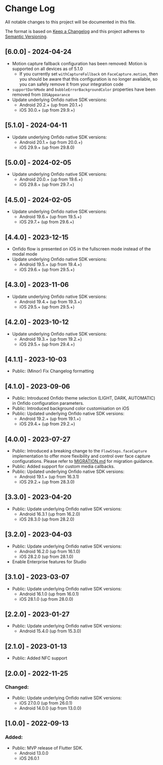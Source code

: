 # Change Log
All notable changes to this project will be documented in this file.

The format is based on [Keep a Changelog](http://keepachangelog.com/en/1.0.0/)
and this project adheres to [Semantic Versioning](http://semver.org/spec/v2.0.0.html).

## [6.0.0] - 2024-04-24

- Motion capture fallback configuration has been removed: Motion is supported on all devices as of 5.1.0
  - If you currently set `withCaptureFallback` on `FaceCapture.motion`, then you should be aware that this configuration is no longer available, so you can safely remove it from your integration code
- `supportDarkMode` and `bubbleErrorBackgroundColor` properties have been removed from `IOSAppearance`
- Update underlying Onfido native SDK versions:
  - Android 20.2.+ (up from 20.1.+)
  - iOS 30.0.+ (up from 29.9.+)

## [5.1.0] - 2024-04-11

- Update underlying Onfido native SDK versions:
  - Android 20.1.+ (up from 20.0.+)
  - iOS 29.9.+ (up from 29.8.0)

## [5.0.0] - 2024-02-05

- Update underlying Onfido native SDK versions:
  - Android 20.0.+ (up from 19.6.+)
  - iOS 29.8.+ (up from 29.7.+)

## [4.5.0] - 2024-02-05

- Update underlying Onfido native SDK versions:
  - Android 19.6.+ (up from 19.5.+)
  - iOS 29.7.+ (up from 29.6.+)

## [4.4.0] - 2023-12-15

- Onfido flow is presented on iOS in the fullscreen mode instead of the modal mode
- Update underlying Onfido native SDK versions:
  - Android 19.5.+ (up from 19.4.+)
  - iOS 29.6.+ (up from 29.5.+)

## [4.3.0] - 2023-11-06

- Update underlying Onfido native SDK versions:
  - Android 19.4.+ (up from 19.3.+)
  - iOS 29.5.+ (up from 29.5.+)

## [4.2.0] - 2023-10-12

- Update underlying Onfido native SDK versions:
  - Android 19.3.+ (up from 19.2.+)
  - iOS 29.5.+ (up from 29.4.+)

## [4.1.1] - 2023-10-03
- Public: (Minor) Fix Changelog formatting

## [4.1.0] - 2023-09-06

- Public: Introduced Onfido theme selection (LIGHT, DARK, AUTOMATIC) in Onfido configuration parameters.
- Public: Introduced background color customisation on iOS
- Public: Updated underlying Onfido native SDK versions:
  - Android 19.2.+ (up from 19.1.+)
  - iOS 29.4.+ (up from 29.2.+)

## [4.0.0] - 2023-07-27

- Public: Introduced a breaking change to the `FlowSteps.faceCapture` implementation to offer more flexibility and control over face capture configurations. Please refer to [MIGRATION.md](MIGRATION.md) for migration guidance.
- Public: Added support for custom media callbacks.
- Public: Updated underlying Onfido native SDK versions:
  - Android 19.1.+ (up from 16.3.1)
  - iOS 29.2.+ (up from 28.3.0)

## [3.3.0] - 2023-04-20

- Public: Update underlying Onfido native SDK versions:
  - Android 16.3.1 (up from 16.2.0)
  - iOS 28.3.0 (up from 28.2.0)

## [3.2.0] - 2023-04-03
- Public: Update underlying Onfido native SDK versions:
  - Android 16.2.0 (up from 16.1.0)
  - iOS 28.2.0 (up from 28.1.0)
- Enable Enterprise features for Studio

## [3.1.0] - 2023-03-07

- Public: Update underlying Onfido native SDK versions:
  - Android 16.1.0 (up from 16.0.1)
  - iOS 28.1.0 (up from 28.0.0)

## [2.2.0] - 2023-01-27

- Public: Update underlying Onfido native SDK versions:
  - Android 15.4.0 (up from 15.3.0)

## [2.1.0] - 2023-01-13

- Public: Added NFC support

## [2.0.0] - 2022-11-25

### Changed:
- Public: Update underlying Onfido native SDK versions:
  - iOS 27.0.0 (up from 26.0.1)
  - Android 14.0.0 (up from 13.0.0)

## [1.0.0] - 2022-09-13

### Added:
- Public: MVP release of Flutter SDK.
    * Android 13.0.0
    * iOS 26.0.1
